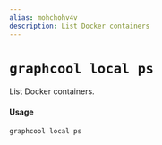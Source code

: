 ```yaml
---
alias: mohchohv4v 
description: List Docker containers
---
```


# `graphcool local ps`

List Docker containers.

#### Usage 

```sh
graphcool local ps
```
